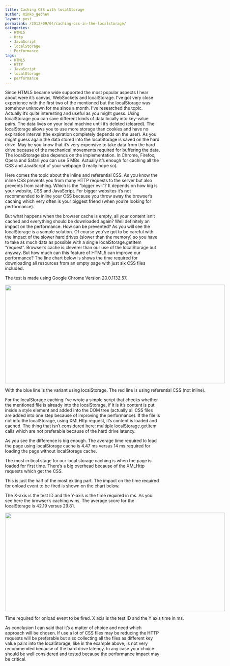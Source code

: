 ```yaml
---
title: Caching CSS with localStorage
author: minko_gechev
layout: post
permalink: /2012/09/04/caching-css-in-the-localstorage/
categories:
  - HTML5
  - Http
  - JavaScript
  - localStorage
  - Performance
tags:
  - HTML5
  - HTTP
  - JavaScript
  - localStorage
  - performance
---
```


Since HTML5 became wide supported the most popular aspects I hear about were it&#8217;s canvas, WebSockets and localStorage. I&#8217;ve got very close experience with the first two of the mentioned but the localStorage was somehow unknown for me since a month. I&#8217;ve researched the topic. Actually it&#8217;s quite interesting and useful as you might guess. Using localStorage you can save different kinds of data locally into key-value pairs. The data lives on your local machine until it&#8217;s deleted (cleared). The localStorage allows you to use more storage than cookies and have no expiration interval (the expiration completely depends on the user). As you might guess again the data stored into the localStorage is saved on the hard drive. May be you know that it&#8217;s very expensive to take data from the hard drive because of the mechanical movements required for buffering the data. The localStorage size depends on the implementation. In Chrome, Firefox, Opera and Safari you can use 5 MBs. Actually it&#8217;s enough for caching all the CSS and JavaScript of your webpage (I really hope so).

Here comes the topic about the inline and referential CSS. As you know the inline CSS prevents you from many HTTP requests to the server but also prevents from caching. Which is the &#8220;bigger evil&#8221;? It depends on how big is your website, CSS and JavaScript. For bigger websites it&#8217;s not recommended to inline your CSS because you throw away the browser&#8217;s caching which very often is your biggest friend (when you&#8217;re looking for performance).

But what happens when the browser cache is empty, all your content isn&#8217;t cached and everything should be downloaded again? Well definitely an impact on the performance. How can be prevented? As you will see the localStorage is a sample solution. Of course you&#8217;ve got to be careful with the impact of the slower hard drives (slower than the memory) so you have to take as much data as possible with a single localStorage.getItem &#8220;request&#8221;. Browser&#8217;s cache is cleverer than our use of the localStorage but anyway. But how much can this feature of HTML5 can improve our performance? The line chart below is shows the time required for downloading all resources from an empty page with just six CSS files included.

The test is made using Google Chrome Version 20.0.1132.57.

<div id="attachment_174" style="width: 725px" class="wp-caption alignnone">
  <a href="http://blog.mgechev.com/wp-content/uploads/2012/09/loading.png"><img class="size-full wp-image-174 " title="Downloading required data" src="http://blog.mgechev.com/wp-content/uploads/2012/09/loading.png" alt="" width="715" height="320" /></a><p class="wp-caption-text">
    With the blue line is the variant using localStorage. The red line is using referential CSS (not inline).
  </p>
</div>

For the localStorage caching I&#8217;ve wrote a simple script that checks whether the mentioned file is already into the localStorage, if it is it&#8217;s content is put inside a style element and added into the DOM tree (actually all CSS files are added into one step because of improving the performance). If the file is not into the localStorage, using XMLHttp request, it&#8217;s content is loaded and cached. The thing that isn&#8217;t considered here: multiple localStorage.getItem calls which are not preferable because of the hard drive latency.

As you see the difference is big enough. The average time required to load the page using localStorage cache is 4.47 ms versus 14 ms required for loading the page without localStorage cache.

The most critical stage for our local storage caching is when the page is loaded for first time. There&#8217;s a big overhead because of the XMLHttp requests which get the CSS.

This is just the half of the most exiting part. The impact on the time required for onload event to be fired is shown on the chart below.

The X-axis is the test ID and the Y-axis is the time required in ms. As you see here the browser&#8217;s caching wins. The average score for the localStorage is 42.19 versus 29.81.

<div id="attachment_175" style="width: 725px" class="wp-caption alignnone">
  <a href="http://blog.mgechev.com/wp-content/uploads/2012/09/onload2.png"><img class="size-full wp-image-175 " title="Time required for onload event to be fired. X axis is the test ID and the Y axis time in ms. " src="http://blog.mgechev.com/wp-content/uploads/2012/09/onload2.png" alt="" width="715" height="320" /></a><p class="wp-caption-text">
    Time required for onload event to be fired. X axis is the test ID and the Y axis time in ms.
  </p>
</div>

As conclusion I can said that it&#8217;s a matter of choice and need which approach will be chosen. If use a lot of CSS files may be reducing the HTTP requests will be preferable but also collecting all the files as different key value pairs into the localStorage, like in the example above, is not very recommended because of the hard drive latency. In any case your choice should be well considered and tested because the performance impact may be critical.
